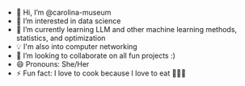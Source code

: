 - 👋 Hi, I’m @carolina-museum
- 👀 I’m interested in data science
- 🌱 I’m currently learning LLM and other machine learning methods, statistics, and optimization
- 💡 I'm also into computer networking
- 💞️ I’m looking to collaborate on all fun projects :)
- 😄 Pronouns: She/Her
- ⚡ Fun fact: I love to cook because I love to eat 🍙🍙🍙

<!---
carolina-museum/carolina-museum is a ✨ special ✨ repository because its `README.md` (this file) appears on your GitHub profile.
You can click the Preview link to take a look at your changes.
--->
